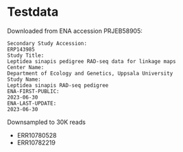 # Testdata

Downloaded from ENA accession PRJEB58905:

```
Secondary Study Accession:
ERP143985
Study Title:
Leptidea sinapis pedigree RAD-seq data for linkage maps
Center Name:
Department of Ecology and Genetics, Uppsala University
Study Name:
Leptidea sinapis RAD-seq pedigree
ENA-FIRST-PUBLIC:
2023-06-30
ENA-LAST-UPDATE:
2023-06-30 
```

Downsampled to 30K reads
* ERR10780528
* ERR10782219

